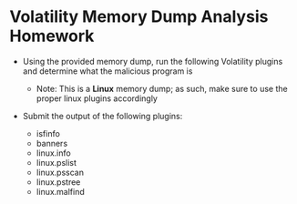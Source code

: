 # Volatility Memory Dump Analysis Homework

- Using the provided memory dump, run the following Volatility plugins and determine what the malicious program is
	- Note: This is a **Linux** memory dump; as such, make sure to use the proper linux plugins accordingly


- Submit the output of the following plugins:
	- isfinfo
	- banners
	- linux.info
	- linux.pslist
	- linux.psscan
	- linux.pstree
	- linux.malfind
